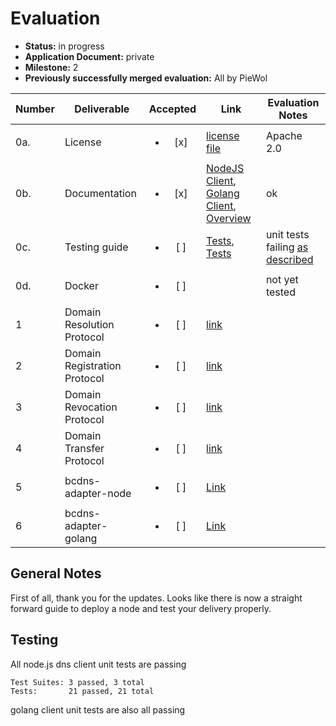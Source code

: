# Evaluation

- **Status:** in progress
- **Application Document:** private
- **Milestone:** 2
- **Previously successfully merged evaluation:** All by PieWol

| Number | Deliverable | Accepted | Link | Evaluation Notes |
| ------ | ----------- | :------: | ---- |----------------- |
| 0a. | License |<ul><li>[x] </li></ul> | [license file](https://github.com/tcdt-lab/bcdns/blob/master/LICENSE) | Apache 2.0 | 
| 0b.  | Documentation |<ul><li>[x] </li></ul> | [NodeJS Client](https://github.com/tcdt-lab/bcdns/blob/master/dns_client/README.md), [Golang Client](https://github.com/tcdt-lab/bcdns/blob/master/dns_client_golang/README.md), [Overview](https://github.com/tcdt-lab/bcdns/blob/master/README.md#enabling-blockchain-interoperability-through-discovery) | ok | 
| 0c.  | Testing guide | <ul><li>[ ] </li></ul> | [Tests](https://github.com/tcdt-lab/bcdns/blob/master/polkadot-sdk-solochain-template/pallets/rootdns/src/tests.rs), [Tests](https://github.com/tcdt-lab/bcdns/blob/master/polkadot-sdk-solochain-template/pallets/tld/src/tests.rs)   | unit tests failing [as described](https://github.com/tcdt-lab/bcdns/blob/master/dns_client/testing.md) | 
| 0d.  | Docker | <ul><li>[ ] </li></ul> | | not yet tested | 
| 1 | Domain Resolution Protocol |<ul><li>[ ] </li></ul> | [link](https://github.com/tcdt-lab/bcdns/blob/master/README.md#domain-resolution-protocol) |  | 
| 2 | Domain Registration Protocol|<ul><li>[ ] </li></ul> | [link](https://github.com/tcdt-lab/bcdns/blob/master/README.md#domain-registration-protocol) |  |
| 3 | Domain Revocation Protocol|<ul><li>[ ] </li></ul> | [link](https://github.com/tcdt-lab/bcdns/blob/master/README.md#domain-revocation-protocol) |  |
| 4 | Domain Transfer Protocol|<ul><li>[ ] </li></ul> | [link](https://github.com/tcdt-lab/bcdns/blob/master/README.md#domain-transfer-protocol) |  |
| 5 |  bcdns-adapter-node |<ul><li>[ ] </li></ul> | [Link](https://github.com/tcdt-lab/bcdns/blob/master/dns_client) |  |
| 6 | bcdns-adapter-golang |<ul><li>[ ] </li></ul> | [Link](https://github.com/tcdt-lab/bcdns/blob/master/dns_client_golang)|  |


## General Notes
First of all, thank you for the updates. Looks like there is now a straight forward guide to deploy a node and test your delivery properly. 


## Testing
All node.js dns client unit tests are passing

```
Test Suites: 3 passed, 3 total
Tests:       21 passed, 21 total
```

golang client unit tests are also all passing